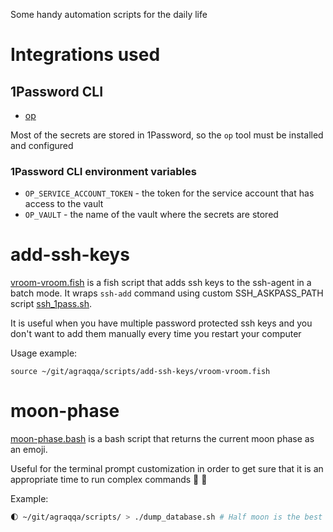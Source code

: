 Some handy automation scripts for the daily life

# Integrations used

## 1Password CLI

- [op](https://developer.1password.com/docs/cli/)

Most of the secrets are stored in 1Password, so the `op` tool must be installed and configured

### 1Password CLI environment variables

- `OP_SERVICE_ACCOUNT_TOKEN` - the token for the service account that has access to the vault
- `OP_VAULT` - the name of the vault where the secrets are stored

# add-ssh-keys

[vroom-vroom.fish](add-ssh-keys/vroom-vroom.fish) is a fish script that adds ssh keys to the ssh-agent in a batch mode. It wraps `ssh-add` command using custom SSH_ASKPASS_PATH script [ssh_1pass.sh](add-ssh-keys/ssh_1pass.sh). 

It is useful when you have multiple password protected ssh keys and you don't want to add them manually every time you restart your computer

Usage example:

```fish
source ~/git/agraqqa/scripts/add-ssh-keys/vroom-vroom.fish
```

# moon-phase

[moon-phase.bash](moon-phase.bash) is a bash script that returns the current moon phase as an emoji. 

Useful for the terminal prompt customization in order to get sure that it is an appropriate time to run complex commands 🐺 🌝

Example:

```bash
🌓 ~/git/agraqqa/scripts/ > ./dump_database.sh # Half moon is the best time to do that
``` 
